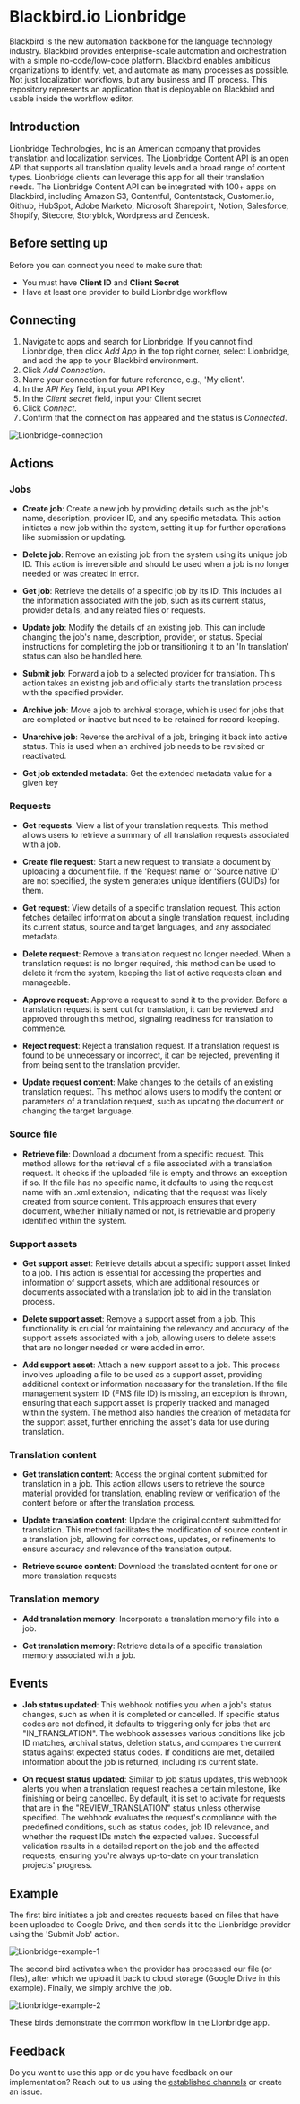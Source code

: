 # Blackbird.io Lionbridge

Blackbird is the new automation backbone for the language technology industry. Blackbird provides enterprise-scale automation and orchestration with a simple no-code/low-code platform. Blackbird enables ambitious organizations to identify, vet, and automate as many processes as possible. Not just localization workflows, but any business and IT process. This repository represents an application that is deployable on Blackbird and usable inside the workflow editor.

## Introduction

<!-- begin docs -->

Lionbridge Technologies, Inc is an American company that provides translation and localization services. The Lionbridge Content API is an open API that supports all translation quality levels and a broad range of content types. Lionbridge clients can leverage this app for all their translation needs. The Lionbridge Content API can be integrated with 100+ apps on Blackbird, including Amazon S3, Contentful, Contentstack, Customer.io, Github, HubSpot, Adobe Marketo, Microsoft Sharepoint, Notion, Salesforce, Shopify, Sitecore, Storyblok, Wordpress and Zendesk.

## Before setting up

Before you can connect you need to make sure that:

- You must have **Client ID** and **Client Secret**
- Have at least one provider to build Lionbridge workflow

## Connecting 

1. Navigate to apps and search for Lionbridge. If you cannot find Lionbridge, then click _Add App_ in the top right corner, select Lionbridge, and add the app to your Blackbird environment.
2. Click _Add Connection_.
3. Name your connection for future reference, e.g., 'My client'.
4. In the _API Key_ field, input your API Key
5. In the _Client secret_ field, input your Client secret
6. Click _Connect_.
7. Confirm that the connection has appeared and the status is _Connected_.

![Lionbridge-connection](image/README/Lionbridge-connection.png)

## Actions

### Jobs

- **Create job**: Create a new job by providing details such as the job's name, description, provider ID, and any specific metadata. This action initiates a new job within the system, setting it up for further operations like submission or updating.

- **Delete job**: Remove an existing job from the system using its unique job ID. This action is irreversible and should be used when a job is no longer needed or was created in error.

- **Get job**: Retrieve the details of a specific job by its ID. This includes all the information associated with the job, such as its current status, provider details, and any related files or requests.

- **Update job**: Modify the details of an existing job. This can include changing the job's name, description, provider, or status. Special instructions for completing the job or transitioning it to an 'In translation' status can also be handled here.

- **Submit job**: Forward a job to a selected provider for translation. This action takes an existing job and officially starts the translation process with the specified provider.

- **Archive job**: Move a job to archival storage, which is used for jobs that are completed or inactive but need to be retained for record-keeping.

- **Unarchive job**: Reverse the archival of a job, bringing it back into active status. This is used when an archived job needs to be revisited or reactivated.

- **Get job extended metadata**: Get the extended metadata value for a given key

### Requests

- **Get requests**: View a list of your translation requests. This method allows users to retrieve a summary of all translation requests associated with a job.

- **Create file request**: Start a new request to translate a document by uploading a document file. If the 'Request name' or 'Source native ID' are not specified, the system generates unique identifiers (GUIDs) for them.

- **Get request**: View details of a specific translation request. This action fetches detailed information about a single translation request, including its current status, source and target languages, and any associated metadata.

- **Delete request**: Remove a translation request no longer needed. When a translation request is no longer required, this method can be used to delete it from the system, keeping the list of active requests clean and manageable.

- **Approve request**: Approve a request to send it to the provider. Before a translation request is sent out for translation, it can be reviewed and approved through this method, signaling readiness for translation to commence.

- **Reject request**: Reject a translation request. If a translation request is found to be unnecessary or incorrect, it can be rejected, preventing it from being sent to the translation provider.

- **Update request content**: Make changes to the details of an existing translation request. This method allows users to modify the content or parameters of a translation request, such as updating the document or changing the target language.

### Source file

- **Retrieve file**: Download a document from a specific request. This method allows for the retrieval of a file associated with a translation request. It checks if the uploaded file is empty and throws an exception if so. If the file has no specific name, it defaults to using the request name with an .xml extension, indicating that the request was likely created from source content. This approach ensures that every document, whether initially named or not, is retrievable and properly identified within the system.

### Support assets

- **Get support asset**: Retrieve details about a specific support asset linked to a job. This action is essential for accessing the properties and information of support assets, which are additional resources or documents associated with a translation job to aid in the translation process.

- **Delete support asset**: Remove a support asset from a job. This functionality is crucial for maintaining the relevancy and accuracy of the support assets associated with a job, allowing users to delete assets that are no longer needed or were added in error.

- **Add support asset**: Attach a new support asset to a job. This process involves uploading a file to be used as a support asset, providing additional context or information necessary for the translation. If the file management system ID (FMS file ID) is missing, an exception is thrown, ensuring that each support asset is properly tracked and managed within the system. The method also handles the creation of metadata for the support asset, further enriching the asset's data for use during translation.

### Translation content

- **Get translation content**: Access the original content submitted for translation in a job. This action allows users to retrieve the source material provided for translation, enabling review or verification of the content before or after the translation process.

- **Update translation content**: Update the original content submitted for translation. This method facilitates the modification of source content in a translation job, allowing for corrections, updates, or refinements to ensure accuracy and relevance of the translation output.

- **Retrieve source content**: Download the translated content for one or more translation requests

### Translation memory

- **Add translation memory**: Incorporate a translation memory file into a job.

- **Get translation memory**: Retrieve details of a specific translation memory associated with a job.

## Events

- **Job status updated**: This webhook notifies you when a job's status changes, such as when it is completed or cancelled. If specific status codes are not defined, it defaults to triggering only for jobs that are "IN_TRANSLATION". The webhook assesses various conditions like job ID matches, archival status, deletion status, and compares the current status against expected status codes. If conditions are met, detailed information about the job is returned, including its current state.

- **On request status updated**: Similar to job status updates, this webhook alerts you when a translation request reaches a certain milestone, like finishing or being cancelled. By default, it is set to activate for requests that are in the "REVIEW_TRANSLATION" status unless otherwise specified. The webhook evaluates the request's compliance with the predefined conditions, such as status codes, job ID relevance, and whether the request IDs match the expected values. Successful validation results in a detailed report on the job and the affected requests, ensuring you're always up-to-date on your translation projects' progress.

## Example

The first bird initiates a job and creates requests based on files that have been uploaded to Google Drive, and then sends it to the Lionbridge provider using the 'Submit Job' action.

![Lionbridge-example-1](image/README/Lionbridge-example-1.png)

The second bird activates when the provider has processed our file (or files), after which we upload it back to cloud storage (Google Drive in this example). Finally, we simply archive the job.

![Lionbridge-example-2](image/README/Lionbridge-example-2.png)

These birds demonstrate the common workflow in the Lionbridge app.

## Feedback

Do you want to use this app or do you have feedback on our implementation? Reach out to us using the [established channels](https://www.blackbird.io/) or create an issue.

<!-- end docs -->

